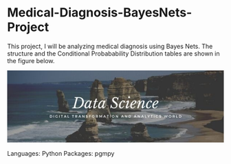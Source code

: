 # Medical-Diagnosis-BayesNets-Project
This project, I will be analyzing medical diagnosis using Bayes Nets. The structure and the Conditional Probabability Distribution tables are shown in the figure below.

![](https://github.com/iamnatapong55/iamnatapong55/blob/main/Banner.jpg)

Languages: Python
Packages: pgmpy
